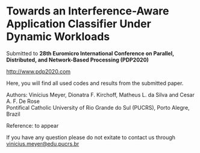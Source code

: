 # Towards an Interference-Aware Application Classifier Under Dynamic Workloads

Submitted to **28th Euromicro International Conference on Parallel, Distributed, and Network-Based Processing (PDP2020)**

http://www.pdp2020.com

Here, you will find all used codes and results from the submitted paper.</br>

Authors: Vinícius Meyer, Dionatra F. Kirchoff, Matheus L. da Silva and Cesar A. F. De Rose</br> 
Pontifical Catholic University of Rio Grande do Sul (PUCRS), Porto Alegre, Brazil</br>


Reference: to appear

If you have any question please do not exitate to contact us through vinicius.meyer@edu.pucrs.br</br>
